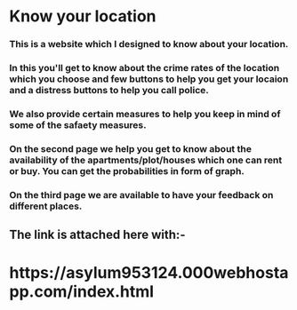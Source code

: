 <h1>Know your location<br>

<h3>This is a website which I designed to know about your location. <br>
<h3>In this you'll get to know about the crime rates of the location which you choose and few buttons to help you get your locaion and a distress buttons to help you call police.<br>
<h3>We also provide certain measures to help you keep in mind of some of the safaety measures.<br>
<h3>On the second page we help you get to know about the availability of the apartments/plot/houses which one can rent or buy.
You can get the probabilities in form of graph.<h3>
<h3>On the third page we are available to have your feedback on different places.<br>

<h2>The link is attached here with:-<br>
<h1>https://asylum953124.000webhostapp.com/index.html
